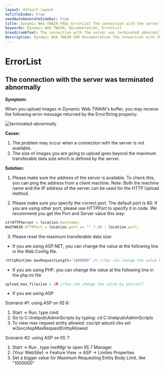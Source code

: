 ```yaml
---
layout: default-layout
noTitleIndex: true
needAutoGenerateSidebar: true
title: Dynamic Web TWAIN FAQs ErrorList The connection with the server was terminated abnormally
keywords: Dynamic Web TWAIN, Documentation, ErrorList
breadcrumbText: The connection with the server was terminated abnormally
description: Dynamic Web TWAIN SDK Documentation The connection with the server was terminated abnormally
---
```


# ErrorList

## The connection with the server was terminated abnormally

<strong>Symptom: </strong>

When you upload images in Dynamic Web TWAIN's buffer, you may receive the following error message returned by the ErrorString property:

![terminated-abnormally]({{site.assets}}imgs/terminated-abnormally.png)

<strong>Cause: </strong>

1. The problem may occur when a connection with the server is not available.
2. The size of images you are going to upload goes beyond the maximum transferable data size which is defined by the server.

<strong>Solution: </strong>

1. Please make sure the address of the server is available. To check this, you can ping the address from a client machine.
   Note: Both the machine name and the IP address of the server can be used for the HTTP Upload method.

2. Please make sure you specify the correct port. The default port is 80. If you are using other port, please use HTTPPort to specify it in code.
   We recommend you get the Port and Server value this way:

```javascript
strHTTPServer = location.hostname;
WebTWAIN.HTTPPort = location.port == "" ? 80 : location.port;
```

3. Please reset the maximum transferable data size:

- If you are using ASP.NET, you can change the value at the following line in the Web.Config file.

```javascript
<httpRuntime maxRequestLength="1000000" /> //You can change the value by yourself.
```

- If you are using PHP, you can change the value at the following line in the php.ini file

```javascript
upload_max_filesize = 2M //You can change the value by yourself.
```

- If you are using ASP

Scenario #1: using ASP on IIS 6:

1. Start -> Run, type cmd.
2. Go to C:\Inetpub\AdminScripts by typing: cd C:\Inetpub\AdminScripts
3. To view max request entity allowed: cscript adsutil.vbs set w3svc/AspMaxRequestEntityAllowed

Scenario #2: using ASP on IIS 7:

1. Start -> Run , type InetMgr to open IIS 7 Manager
2. {Your WebSite} -> Feature View -> ASP -> Limites Properties
3. Set a bigger value for Maximum Requesting Entity Body Limit, like "1000000"
